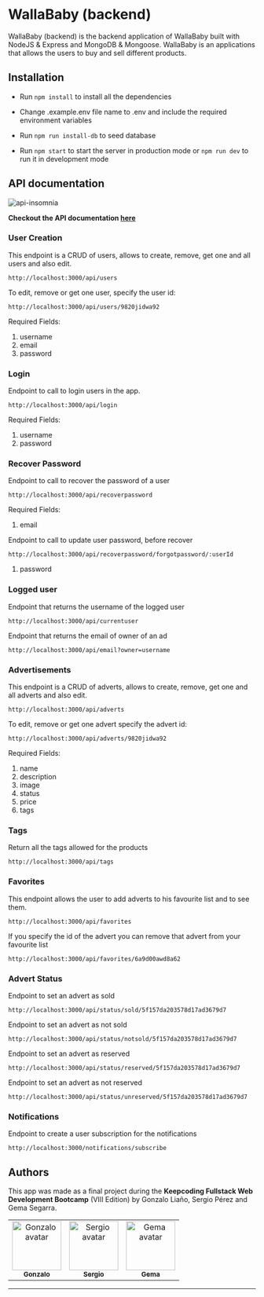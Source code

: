 # WallaBaby (backend)

WallaBaby (backend) is the backend application of WallaBaby built with NodeJS & Express and MongoDB & Mongoose. 
WallaBaby is an applications that allows the users to buy and sell different products.

## Installation

- Run `npm install` to install all the dependencies

- Change .example.env file name to .env and include the required environment variables

- Run `npm run install-db` to seed database

- Run `npm start` to start the server in production mode or `npm run dev` to run it in development mode



## API documentation

![api-insomnia](https://github.com/wallaclone/wallaclone-front/blob/readme/readme-imgs/apidocu.png)

**Checkout the API documentation [here](http://instinctive-tub.surge.sh/)**

### User Creation
This endpoint is a CRUD of users, allows to create, remove, get one and all users and also edit.

`http://localhost:3000/api/users`

To edit, remove or get one user, specify the user id:

`http://localhost:3000/api/users/9820jidwa92`

Required Fields:

1. username
2. email
3. password

### Login
Endpoint to call to login users in the app.

`http://localhost:3000/api/login`

Required Fields:

1. username
2. password

### Recover Password
Endpoint to call to recover the password of a user

`http://localhost:3000/api/recoverpassword`

Required Fields:

1. email

Endpoint to call to update user password, before recover

`http://localhost:3000/api/recoverpassword/forgotpassword/:userId`

1. password 

### Logged user
Endpoint that returns the username of the logged user

`http://localhost:3000/api/currentuser`

Endpoint that returns the email of owner of an ad

`http://localhost:3000/api/email?owner=username`

### Advertisements
This endpoint is a CRUD of adverts, allows to create, remove, get one and all adverts and also edit.

`http://localhost:3000/api/adverts`

To edit, remove or get one advert specify the advert id:

`http://localhost:3000/api/adverts/9820jidwa92`

Required Fields:

1. name
2. description
3. image
4. status
5. price
6. tags

### Tags
Return all the tags allowed for the products

`http://localhost:3000/api/tags`

### Favorites
This endpoint allows the user to add adverts to his favourite list and to see them.

`http://localhost:3000/api/favorites`

If you specify the id of the advert you can remove that advert from your favourite list

`http://localhost:3000/api/favorites/6a9d00awd8a62`

### Advert Status
Endpoint to set an advert as sold

`http://localhost:3000/api/status/sold/5f157da203578d17ad3679d7`

Endpoint to set an advert as not sold

`http://localhost:3000/api/status/notsold/5f157da203578d17ad3679d7`

Endpoint to set an advert as reserved

`http://localhost:3000/api/status/reserved/5f157da203578d17ad3679d7`

Endpoint to set an advert as not reserved

`http://localhost:3000/api/status/unreserved/5f157da203578d17ad3679d7`

### Notifications
Endpoint to create a user subscription for the notifications

`http://localhost:3000/notifications/subscribe`


## Authors 

This app was made as a final project during the **Keepcoding Fullstack Web Development Bootcamp** (VIII Edition) by Gonzalo Liaño, Sergio Pérez and Gema Segarra.

<table>
<tr><td align="center"><a href="https://github.com/Gon99"><img src="https://avatars0.githubusercontent.com/u/43567070?v=4" width="100px;" alt="Gonzalo avatar"/><br/><sub><b>Gonzalo</b></sub></a><br/><a href="https://github.com/Gon99"></a>
<td align="center"><a href="https://github.com/SergyPC"><img src="https://avatars2.githubusercontent.com/u/57828810?v=4" width="100px;" alt="Sergio avatar"/><br/><sub><b>Sergio</b></sub></a><br/><a href="https://github.com/SergyPC">
<td align="center"><a href="https://github.com/gemasegarra"><img src="https://avatars2.githubusercontent.com/u/40056297?v=4" width="100px;" alt="Gema avatar"/><br/><sub><b>Gema</b></sub></a><br/><a href="https://github.com/gemasegarra"></a>
</a>
</table>

---
